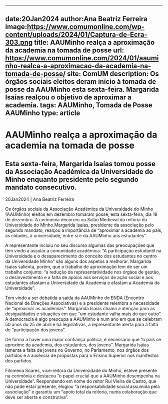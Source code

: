 
---
date:20Jan2024
author:Ana Beatriz Ferreira
image:https://www.comumonline.com/wp-content/uploads/2024/01/Captura-de-Ecra-303.png
title: AAUMinho realça a aproximação da academia na tomada de posse
url: https://www.comumonline.com/2024/01/aauminho-realca-a-aproximacao-da-academia-na-tomada-de-posse/
site: ComUM
description: Os órgãos sociais eleitos deram início à tomada de posse da AAUMinho esta sexta-feira. Margarida Isaías realçou o objetivo de aproximar a academia.
tags: AAUMinho, Tomada de Posse AAUMinho
type: article
---


# AAUMinho realça a aproximação da academia na tomada de posse

## Esta sexta-feira, Margarida Isaías tomou posse da Associação Académica da Universidade do Minho enquanto presidente pelo segundo mandato consecutivo.

20Jan2024 | Ana Beatriz Ferreira

Os órgãos sociais da Associação Académica da Universidade do Minho (AAUMinho) eleitos em dezembro tomaram posse, esta sexta-feira, dia 19 de dezembro. A cerimónia decorreu no Salão Medieval da reitoria da Universidade do Minho.Margarida Isaías, presidente da associação pelo segundo mandato, realçou a importância de “aproximar a academia ao país, às cidades, à universidade, entre si e da AAUMinho aos estudantes”.

A representante incluiu no seu discurso algumas das preocupações que têm vindo a assolar a comunidade académica. “A participação estudantil na Universidade e o desaparecimento do conceito dos estudantes no centro da Universidade Minho” são alguns dos aspetos a melhorar. Margarida Isaías salienta, porém, que o trabalho de aproximação tem de ser um trabalho conjunto: “a redução da representatividade nos órgãos de gestão, o desinvestimento e a falta de apoios aos serviços de ação social e aos estudantes afastam a Universidade da Academia e afastam a Academia da Universidade”.

Tem vindo a ser debatida a saída da AAUMinho do ENDA (Encontro Nacional de Direções Associativas) e a presidente relembra a necessidade de “aproximar as academias”. Margarida Isaías chama a atenção para as desigualdades e situações em que “um estudante valha mais do que outro”. A democracia é algo preocupa a AAUMinho e num ano em que se celebram 50 anos do 25 de abril e há legislativas, a representante alerta para a falta de “participação dos jovens”.

De forma a haver uma maior confiança política, é necessário que “o país se aproxime da academia, dos estudantes, dos jovens”. Margarida Isaías lamenta a falta de jovens no Governo, no Parlamento, nos órgãos dos partidos e a ausência de propostas para o Ensino Superior nos manifestos dos partidos.

Filomena Soares, vice-reitora da Universidade do Minho, esteve presente na cerimónia e destacou “o papel crucial que a AAUMinho desempenha na Universidade”. Respondendo em nome do reitor Rui Vieira de Castro, que não pôde estar presente, elogiou “a responsabilidade social assumida pela associação” e garantiu um “apoio total da reitoria, numa colaboração que deve ser aberta e construtiva”.

